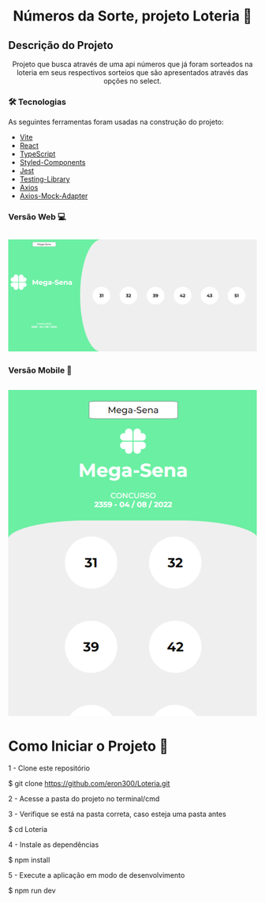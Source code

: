 <h1 align="center">Números da Sorte, projeto Loteria 👑</h1>

## Descrição do Projeto

<p align="center">Projeto que busca através de uma api números que já foram sorteados na loteria em seus respectivos sorteios que são apresentados através das opções no select.</p>

### 🛠 Tecnologias

As seguintes ferramentas foram usadas na construção do projeto:

- [Vite](https://vitejs.dev/)
- [React](https://pt-br.reactjs.org/)
- [TypeScript](https://www.typescriptlang.org/)
- [Styled-Components](https://styled-components.com/)
- [Jest](https://jestjs.io/pt-BR/)
- [Testing-Library](https://testing-library.com/)
- [Axios](https://axios-http.com/docs/intro)
- [Axios-Mock-Adapter](https://www.npmjs.com/package/axios-mock-adapter)

### Versão Web 💻

<h2 align="center">
  <img alt="Números sorteados na Mega Sena" title="versãoWeb" src="./src/img/capaMegaSena.png" />
</h2>

### Versão Mobile 📱

<h2 align="center">
  <img alt="Números sorteados na Mega Sena" title="versãoMobile" src="./src/img/capaMegaSenaMob.png" />
</h2>

# Como Iniciar o Projeto 🤖

1 - Clone este repositório

$ git clone <https://github.com/eron300/Loteria.git>

2 -  Acesse a pasta do projeto no terminal/cmd

3 - Verifique se está na pasta correta, caso esteja uma pasta antes

$ cd Loteria

4 - Instale as dependências

$ npm install

5 - Execute a aplicação em modo de desenvolvimento

$ npm run dev
